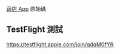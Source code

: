 [蔬店 App](https://shinrenpan.github.io/posts/2020-02-14-vegetarian-app/) 原始碼

## TestFlight 測試
https://testflight.apple.com/join/qdqM0fYR
